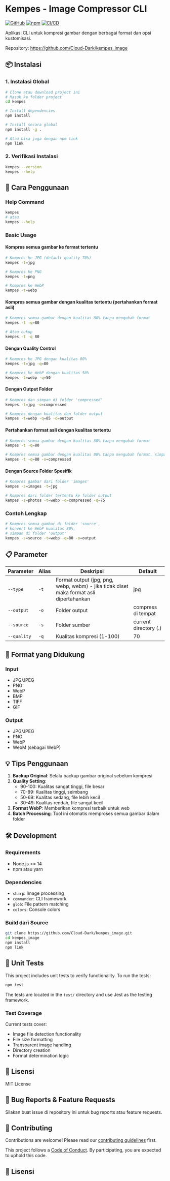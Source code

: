 # Kempes - Image Compressor CLI

[![GitHub](https://img.shields.io/github/license/Cloud-Dark/kempes_image)](https://github.com/Cloud-Dark/kempes_image)
[![npm](https://img.shields.io/npm/v/kempes)](https://www.npmjs.com/package/kempes)
[![CI/CD](https://github.com/Cloud-Dark/kempes_image/actions/workflows/ci-cd.yml/badge.svg)](https://github.com/Cloud-Dark/kempes_image/actions/workflows/ci-cd.yml)

Aplikasi CLI untuk kompresi gambar dengan berbagai format dan opsi kustomisasi.

Repository: https://github.com/Cloud-Dark/kempes_image

## 📦 Instalasi

### 1. Instalasi Global

```bash
# Clone atau download project ini
# Masuk ke folder project
cd kempes

# Install dependencies
npm install

# Install secara global
npm install -g .

# Atau bisa juga dengan npm link
npm link
```

### 2. Verifikasi Instalasi

```bash
kempes --version
kempes --help
```

## 🚀 Cara Penggunaan

### Help Command
```bash
kempes
# atau
kempes --help
```

### Basic Usage

#### Kompres semua gambar ke format tertentu
```bash
# Kompres ke JPG (default quality 70%)
kempes -t=jpg

# Kompres ke PNG
kempes -t=png

# Kompres ke WebP
kempes -t=webp
```

#### Kompres semua gambar dengan kualitas tertentu (pertahankan format asli)
```bash
# Kompres semua gambar dengan kualitas 80% tanpa mengubah format
kempes -t -q=80

# Atau cukup
kempes -t -q 80
```

#### Dengan Quality Control
```bash
# Kompres ke JPG dengan kualitas 80%
kempes -t=jpg -q=80

# Kompres ke WebP dengan kualitas 50%
kempes -t=webp -q=50
```

#### Dengan Output Folder
```bash
# Kompres dan simpan di folder 'compressed'
kempes -t=jpg -o=compressed

# Kompres dengan kualitas dan folder output
kempes -t=webp -q=85 -o=output
```

#### Pertahankan format asli dengan kualitas tertentu
```bash
# Kompres semua gambar dengan kualitas 80% tanpa mengubah format
kempes -t -q=80

# Kompres semua gambar dengan kualitas 80% tanpa mengubah format, simpan di folder 'compressed'
kempes -t -q=80 -o=compressed
```

#### Dengan Source Folder Spesifik
```bash
# Kompres gambar dari folder 'images'
kempes -s=images -t=jpg

# Kompres dari folder tertentu ke folder output
kempes -s=photos -t=webp -o=compressed -q=75
```

### Contoh Lengkap
```bash
# Kompres semua gambar di folder 'source', 
# konvert ke WebP kualitas 80%, 
# simpan di folder 'output'
kempes -s=source -t=webp -q=80 -o=output
```

## 📋 Parameter

| Parameter | Alias | Deskripsi | Default |
|-----------|-------|-----------|---------|
| `--type` | `-t` | Format output (jpg, png, webp, webm) - jika tidak diset maka format asli dipertahankan | jpg |
| `--output` | `-o` | Folder output | compress di tempat |
| `--source` | `-s` | Folder sumber | current directory (.) |
| `--quality` | `-q` | Kualitas kompresi (1-100) | 70 |

## 🎯 Format yang Didukung

### Input
- JPG/JPEG
- PNG  
- WebP
- BMP
- TIFF
- GIF

### Output
- JPG/JPEG
- PNG
- WebP
- WebM (sebagai WebP)

## 💡 Tips Penggunaan

1. **Backup Original**: Selalu backup gambar original sebelum kompresi
2. **Quality Setting**: 
   - 90-100: Kualitas sangat tinggi, file besar
   - 70-89: Kualitas tinggi, seimbang
   - 50-69: Kualitas sedang, file lebih kecil
   - 30-49: Kualitas rendah, file sangat kecil
3. **Format WebP**: Memberikan kompresi terbaik untuk web
4. **Batch Processing**: Tool ini otomatis memproses semua gambar dalam folder

## 🛠️ Development

### Requirements
- Node.js >= 14
- npm atau yarn

### Dependencies
- `sharp`: Image processing
- `commander`: CLI framework
- `glob`: File pattern matching  
- `colors`: Console colors

### Build dari Source
```bash
git clone https://github.com/Cloud-Dark/kempes_image.git
cd kempes_image
npm install
npm link
```

## 🧪 Unit Tests

This project includes unit tests to verify functionality. To run the tests:

```bash
npm test
```

The tests are located in the `test/` directory and use Jest as the testing framework.

### Test Coverage

Current tests cover:
- Image file detection functionality
- File size formatting
- Transparent image handling
- Directory creation
- Format determination logic

## 📄 Lisensi

MIT License

## 🐛 Bug Reports & Feature Requests

Silakan buat issue di repository ini untuk bug reports atau feature requests.

## 🤝 Contributing

Contributions are welcome! Please read our [contributing guidelines](CONTRIBUTING.md) first.

This project follows a [Code of Conduct](CODE_OF_CONDUCT.md). By participating, you are expected to uphold this code.

## 📄 Lisensi